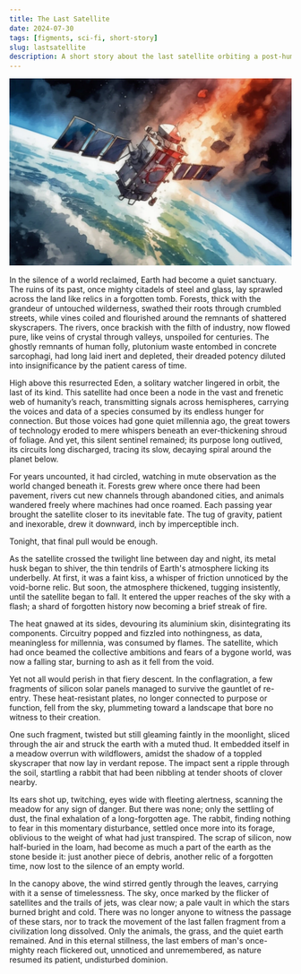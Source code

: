 ```yaml
---
title: The Last Satellite
date: 2024-07-30
tags: [figments, sci-fi, short-story]
slug: lastsatellite
description: A short story about the last satellite orbiting a post-human Earth and its final descent.
---
```


![A watercolor painting of a satellite burning up on re-entry; generated with Imagen 3](/images/satellite.webp)

In the silence of a world reclaimed, Earth had become a quiet sanctuary. The ruins of its past, once mighty citadels of steel and glass, lay sprawled across the land like relics in a forgotten tomb. Forests, thick with the grandeur of untouched wilderness, swathed their roots through crumbled streets, while vines coiled and flourished around the remnants of shattered skyscrapers. The rivers, once brackish with the filth of industry, now flowed pure, like veins of crystal through valleys, unspoiled for centuries. The ghostly remnants of human folly, plutonium waste entombed in concrete sarcophagi, had long laid inert and depleted, their dreaded potency diluted into insignificance by the patient caress of time.

High above this resurrected Eden, a solitary watcher lingered in orbit, the last of its kind. This satellite had once been a node in the vast and frenetic web of humanity’s reach, transmitting signals across hemispheres, carrying the voices and data of a species consumed by its endless hunger for connection. But those voices had gone quiet millennia ago, the great towers of technology eroded to mere whispers beneath an ever-thickening shroud of foliage. And yet, this silent sentinel remained; its purpose long outlived, its circuits long discharged, tracing its slow, decaying spiral around the planet below.

For years uncounted, it had circled, watching in mute observation as the world changed beneath it. Forests grew where once there had been pavement, rivers cut new channels through abandoned cities, and animals wandered freely where machines had once roamed. Each passing year brought the satellite closer to its inevitable fate. The tug of gravity, patient and inexorable, drew it downward, inch by imperceptible inch.

Tonight, that final pull would be enough.

As the satellite crossed the twilight line between day and night, its metal husk began to shiver, the thin tendrils of Earth's atmosphere licking its underbelly. At first, it was a faint kiss, a whisper of friction unnoticed by the void-borne relic. But soon, the atmosphere thickened, tugging insistently, until the satellite began to fall. It entered the upper reaches of the sky with a flash; a shard of forgotten history now becoming a brief streak of fire.

The heat gnawed at its sides, devouring its aluminium skin, disintegrating its components. Circuitry popped and fizzled into nothingness, as data, meaningless for millennia, was consumed by flames. The satellite, which had once beamed the collective ambitions and fears of a bygone world, was now a falling star, burning to ash as it fell from the void.

Yet not all would perish in that fiery descent. In the conflagration, a few fragments of silicon solar panels managed to survive the gauntlet of re-entry. These heat-resistant plates, no longer connected to purpose or function, fell from the sky, plummeting toward a landscape that bore no witness to their creation.

One such fragment, twisted but still gleaming faintly in the moonlight, sliced through the air and struck the earth with a muted thud. It embedded itself in a meadow overrun with wildflowers, amidst the shadow of a toppled skyscraper that now lay in verdant repose. The impact sent a ripple through the soil, startling a rabbit that had been nibbling at tender shoots of clover nearby.

Its ears shot up, twitching, eyes wide with fleeting alertness, scanning the meadow for any sign of danger. But there was none; only the settling of dust, the final exhalation of a long-forgotten age. The rabbit, finding nothing to fear in this momentary disturbance, settled once more into its forage, oblivious to the weight of what had just transpired. The scrap of silicon, now half-buried in the loam, had become as much a part of the earth as the stone beside it: just another piece of debris, another relic of a forgotten time, now lost to the silence of an empty world.

In the canopy above, the wind stirred gently through the leaves, carrying with it a sense of timelessness. The sky, once marked by the flicker of satellites and the trails of jets, was clear now; a pale vault in which the stars burned bright and cold. There was no longer anyone to witness the passage of these stars, nor to track the movement of the last fallen fragment from a civilization long dissolved. Only the animals, the grass, and the quiet earth remained. And in this eternal stillness, the last embers of man's once-mighty reach flickered out, unnoticed and unremembered, as nature resumed its patient, undisturbed dominion.
